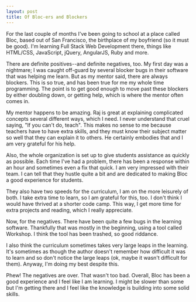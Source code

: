 ```yaml
---
layout: post
title: Of Bloc-ers and Blockers
---
```


For the last couple of months I've been going to school at a place called Bloc, based out of San Francisco, the birthplace of my boyfriend (so it must be good). I'm learning Full Stack Web Development there, things like HTML/CSS, JavaScript, jQuery, AngularJS, Ruby and more. 

There are definite positives--and definite negatives, too. My first day was a nightmare; I was caught off-guard by several blocker bugs in their software that was helping me learn. But as my mentor said, there are always blockers. This is so true, and has been true for me my whole time programming. The point is to get good enough to move past these blockers by either doubling down, or getting help, which is where the mentor often comes in.

My mentor happens to be amazing. Raj is great at explaining complicated concepts several different ways, which I need. I never understand that cruel saying, "If you can't do, teach". This makes no sense to me because teachers have to have extra skills, and they must know their subject matter so well that they can explain it to others. He certainly embodies that and I am very grateful for his help. 

Also, the whole organization is set up to give students assistance as quickly as possible. Each time I've had a problem, there has been a response within an hour and sometimes even a fix that quick. I am very impressed with their team. I can tell that they hustle quite a bit and are dedicated to making Bloc a good experience for students. 

They also have two speeds for the curriculum, I am on the more leisurely of both. I take extra time to learn, so I am grateful for this, too. I don't think I would have thrived at a shorter code camp. This way, I get more time for extra projects and reading, which I really appreciate. 

Now, for the negatives. There have been quite a few bugs in the learning software. Thankfully that was mostly in the beginning, using a tool called Workshop. I think the tool has been trashed, so good riddance. 

I also think the curriculum sometimes takes very large leaps in the learning. It's sometimes as though the author doesn't remember how difficult it was to learn and so don't notice the large leaps (ok, maybe it wasn't difficult for them). Anyway, I'm doing my best despite this. 

Phew! The negatives are over. That wasn't too bad. Overall, Bloc has been a good experience and I feel like I am learning. I might be slower than some but I'm getting there and I feel like the knowledge is building into some solid skills. 


